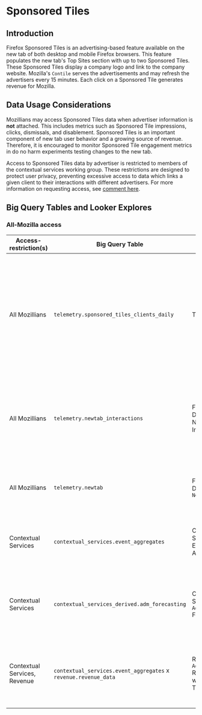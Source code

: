 # Sponsored Tiles

## Introduction

Firefox Sponsored Tiles is an advertising-based feature available on the new tab of both desktop and mobile Firefox browsers. This feature populates the new tab's Top Sites section with up to two Sponsored Tiles. These Sponsored Tiles display a company logo and link to the company website. Mozilla's `Contile` serves the advertisements and may refresh the advertisers every 15 minutes. Each click on a Sponsored Tile generates revenue for Mozilla.

## Data Usage Considerations

Mozillians may access Sponsored Tiles data when advertiser information is **not** attached. This includes metrics such as Sponsored Tile impressions, clicks, dismissals, and disablement. Sponsored Tiles is an important component of new tab user behavior and a growing source of revenue. Therefore, it is encouraged to monitor Sponsored Tile engagement metrics in do no harm experiments testing changes to the new tab.

Access to Sponsored Tiles data by advertiser is restricted to members of the contextual services working group. These restrictions are designed to protect user privacy, preventing excessive access to data which links a given client to their interactions with different advertisers. For more information on requesting access, see [comment here](https://mana.mozilla.org/wiki/display/DATA/Data+Access+Policies).

## Big Query Tables and Looker Explores

### All-Mozilla access

| Access-restriction(s)        | Big Query Table                                                 | Looker Explore                         | Description                                                                                                                                                         |
| ---------------------------- | --------------------------------------------------------------- | -------------------------------------- | ------------------------------------------------------------------------------------------------------------------------------------------------------------------- |
| All Mozillians               | `telemetry.sponsored_tiles_clients_daily`                       | TBD                                    | Workhorse dataset for Sponsored Tiles, includes desktop and mobile data. All new Sponsored Tiles metrics are added to this table. Does not include advertiser data. |
| All Mozillians               | `telemetry.newtab_interactions`                                 | Firefox Desktop > New Tab Interactions | In-development dataset for basic analyses. Available metrics are limited to **desktop** clicks and impressions.                                                      |
| All Mozillians               | `telemetry.newtab`                                              | Firefox Desktop > `Newtab`             | Expanded `newtab` **desktop** dataset. Requires unnesting events.                                                                                                     |
| Contextual Services          | `contextual_services.event_aggregates`                          | Contextual Services > Event Aggregates | Workhorse dataset for Sponsored Tiles and Suggest analyses by advertiser.                                                                                           |
| Contextual Services          | `contextual_services_derived.adm_forecasting`                   | Contextual Services > `AdM` Forecasting| Dataset with required components for Sponsored Tiles and Suggest revenue forecasts.                                                                                 |
| Contextual Services, Revenue | `contextual_services.event_aggregates` x `revenue.revenue_data` | Revenue > `AdM` Revenue with Telemetry | Revenue information combined with usage metrics. This dataset is useful for `CPC` analyses.   

